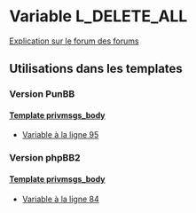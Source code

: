 # Variable L_DELETE_ALL
[Explication sur le forum des forums](http://forum.forumactif.com/t294113-listing-des-variables#L_DELETE_ALL)

## Utilisations dans les templates

### Version PunBB

#### [Template privmsgs_body](punbb/privmsgs_body.md)
* [Variable à la ligne 95](../punbb/privmsgs_body.tpl#L95)

### Version phpBB2

#### [Template privmsgs_body](subsilver/privmsgs_body.md)
* [Variable à la ligne 84](../subsilver/privmsgs_body.tpl#L84)